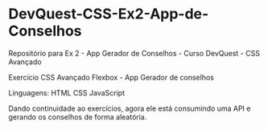 # DevQuest-CSS-Ex2-App-de-Conselhos
Repositório para Ex 2 - App Gerador de Conselhos - Curso DevQuest - CSS Avançado

Exercício CSS Avançado Flexbox - App Gerador de conselhos

Linguagens:
HTML
CSS
JavaScript

Dando continuidade ao exercícios, agora ele está consumindo uma API e gerando os conselhos de forma aleatória.
